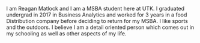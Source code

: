 I am Reagan Matlock and I am a MSBA student here at UTK. 
I graduated undergrad in 2017 in Business Analytics and worked for 3 years in a food Distribution company before deciding to return for my MSBA. 
I like sports and the outdoors. 
I believe I am a detail oriented person which comes out in my schooling as well as other aspects of my life.







